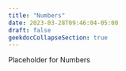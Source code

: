 ```yaml
---
title: "Numbers"
date: 2023-03-28T09:46:04-05:00
draft: false
geekdocCollapseSection: true
---
```


Placeholder for Numbers
